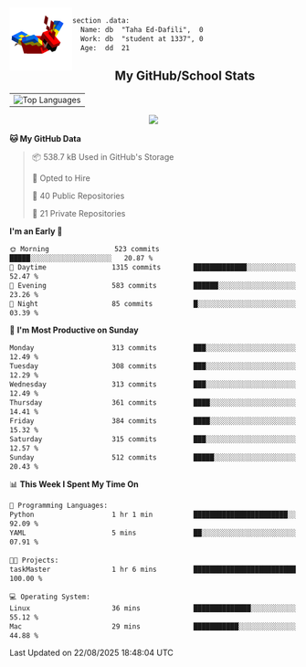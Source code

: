 <img src="parrot_fly_flipped.gif" align="left" height="110">


```assembly
section .data:
  Name: db  "Taha Ed-Dafili",  0
  Work: db  "student at 1337", 0
  Age:  dd  21
```


<div align="center">
  <h2>My GitHub/School Stats</h2>
</div>
<table align="center">
  <tr>
    <td align="center"><img width="450" src="https://github-readme-stats.vercel.app/api/top-langs/?username=0rayn&layout=compact&theme=github_dark&hide=html,makefile,css&exclude_repo=Yona2.0,Nand2Tetris&hide_border=true&langs_count=6" alt="Top Languages" /></td>
<!--     <td align="center"><img src="https://github-readme-streak-stats.herokuapp.com?user=0rayn&theme=github-dark-blue&hide_border=true&border_radius=5" alt="GitHub Streak" /></td>
  </tr> -->
</table>
 <p align="center">
  <a href="https://github.com/0rayn">
    <img src="https://komarev.com/ghpvc/?username=0rayn&color=blue&style=flat)" />
  </a>
</p>

<!--START_SECTION:waka-->
**🐱 My GitHub Data** 

> 📦 538.7 kB Used in GitHub's Storage 
 > 
> 💼 Opted to Hire
 > 
> 📜 40 Public Repositories 
 > 
> 🔑 21 Private Repositories 
 > 
**I'm an Early 🐤** 

```text
🌞 Morning                523 commits         █████░░░░░░░░░░░░░░░░░░░░   20.87 % 
🌆 Daytime                1315 commits        █████████████░░░░░░░░░░░░   52.47 % 
🌃 Evening                583 commits         ██████░░░░░░░░░░░░░░░░░░░   23.26 % 
🌙 Night                  85 commits          █░░░░░░░░░░░░░░░░░░░░░░░░   03.39 % 
```
📅 **I'm Most Productive on Sunday** 

```text
Monday                   313 commits         ███░░░░░░░░░░░░░░░░░░░░░░   12.49 % 
Tuesday                  308 commits         ███░░░░░░░░░░░░░░░░░░░░░░   12.29 % 
Wednesday                313 commits         ███░░░░░░░░░░░░░░░░░░░░░░   12.49 % 
Thursday                 361 commits         ████░░░░░░░░░░░░░░░░░░░░░   14.41 % 
Friday                   384 commits         ████░░░░░░░░░░░░░░░░░░░░░   15.32 % 
Saturday                 315 commits         ███░░░░░░░░░░░░░░░░░░░░░░   12.57 % 
Sunday                   512 commits         █████░░░░░░░░░░░░░░░░░░░░   20.43 % 
```


📊 **This Week I Spent My Time On** 

```text
💬 Programming Languages: 
Python                   1 hr 1 min          ███████████████████████░░   92.09 % 
YAML                     5 mins              ██░░░░░░░░░░░░░░░░░░░░░░░   07.91 % 

🐱‍💻 Projects: 
taskMaster               1 hr 6 mins         █████████████████████████   100.00 % 

💻 Operating System: 
Linux                    36 mins             ██████████████░░░░░░░░░░░   55.12 % 
Mac                      29 mins             ███████████░░░░░░░░░░░░░░   44.88 % 
```


 Last Updated on 22/08/2025 18:48:04 UTC
<!--END_SECTION:waka-->
